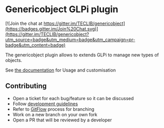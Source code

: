 # Genericobject GLPi plugin

[![Join the chat at https://gitter.im/TECLIB/genericobject](https://badges.gitter.im/Join%20Chat.svg)](https://gitter.im/TECLIB/genericobject?utm_source=badge&utm_medium=badge&utm_campaign=pr-badge&utm_content=badge) 

The genericobject plugin allows to extends GLPi to manage new types of objects.

See [the documentation](http://glpi-plugins.readthedocs.io/en/latest/genericobject/index.html) for Usage and customisation

## Contributing

* Open a ticket for each bug/feature so it can be discussed
* Follow [development guidelines](http://glpi-developer-documentation.readthedocs.io/en/latest/plugins.html)
* Refer to [GitFlow](http://git-flow.readthedocs.io/) process for branching
* Work on a new branch on your own fork
* Open a PR that will be reviewed by a developer
